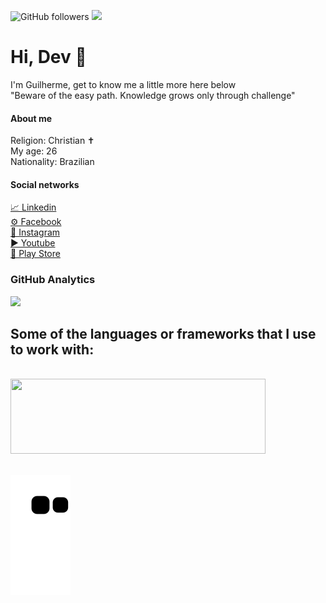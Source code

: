 
![GitHub followers](https://img.shields.io/github/followers/sirguilherme97?color=111&logo=github&logoColor=fff&style=for-the-badge)
![](https://komarev.com/ghpvc/?username=sirguilherme97)

<div>
	<h1>Hi, Dev 🚀</h1>
I'm Guilherme, get to know me a little more here below<br>
"Beware of the easy path. Knowledge grows only through challenge"
</div>
<h4>About me</h4>
<p>
		Religion: Christian ✝<br>
		My age: 26<br>
		Nationality: Brazilian
</p>

<h4>Social networks</h4>
<a href="https://www.linkedin.com/in/sirguilherme97/"/>📈 Linkedin<br>
<a href="https://www.facebook.com/Guilhermehls/">⚙ Facebook</a><br>
<a href="https://www.instagram.com/sir._.guilherme/">📸 Instagram</a><br>
<a href="https://www.youtube.com/channel/UCrhKC4TO2fF9p_fHZiYYlyA">▶ Youtube</a><br>
<a href="https://play.google.com/store/apps/dev?id=8070569476379446009">👜 Play Store</a>
    
<h3>GitHub Analytics</h3>
<div align="left" style="display: block">
 <img  width="530em" src="https://github-readme-stats.vercel.app/api/top-langs/?username=sirguilherme97&layout=compact&theme=ocean_dark&count_private=true" />
</div>
	
## Some of the languages or frameworks that I use to work with:
<div style="display: inline_block"><br>
 <img height="120" width="90%" src="https://skillicons.dev/icons?i=vercel,js,react,astro,nextjs,nestjs,vite,nodejs,graphql,apollo,tailwind,materialui,sass,html,ts,c,cpp,py,blender,sketchup,github,discord,linkedin,instagram&perline=10"><br></br>
</div>

![Snake SVG](https://github.com/sirguilherme97/sirguilherme97/blob/output/github-contribution-grid-snake.svg)
